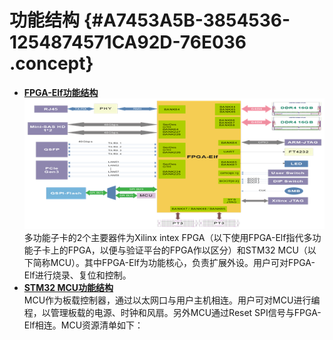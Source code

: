 # 功能结构 {#A7453A5B-3854536-1254874571CA92D-76E036 .concept}

-   **[FPGA-Elf功能结构](../concepts/EpicElfug_fpga_elf功能结构.md)**  
 ![](../graphics/EpicElfug_topic3_image002.png)多功能子卡的2个主要器件为Xilinx intex FPGA（以下使用FPGA-Elf指代多功能子卡上的FPGA，以便与验证平台的FPGA作以区分）和STM32 MCU（以下简称MCU）。其中FPGA-Elf为功能核心，负责扩展外设。用户可对FPGA-Elf进行烧录、复位和控制。
-   **[STM32 MCU功能结构](../concepts/EpicElfug_stm32_mcu功能结构.md)**  
MCU作为板载控制器，通过以太网口与用户主机相连。用户可对MCU进行编程，以管理板载的电源、时钟和风扇。另外MCU通过Reset SPI信号与FPGA-Elf相连。MCU资源清单如下：


